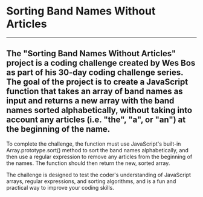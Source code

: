 # Sorting Band Names Without Articles

---

## The "Sorting Band Names Without Articles" project is a coding challenge created by Wes Bos as part of his 30-day coding challenge series. The goal of the project is to create a JavaScript function that takes an array of band names as input and returns a new array with the band names sorted alphabetically, without taking into account any articles (i.e. "the", "a", or "an") at the beginning of the name.

To complete the challenge, the function must use JavaScript's built-in Array.prototype.sort() method to sort the band names alphabetically, and then use a regular expression to remove any articles from the beginning of the names. The function should then return the new, sorted array.

The challenge is designed to test the coder's understanding of JavaScript arrays, regular expressions, and sorting algorithms, and is a fun and practical way to improve your coding skills.
